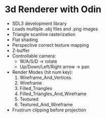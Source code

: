 # 3d Renderer with Odin
- SDL3 development library
- Loads multiple .obj files and .png images
- Triangle scanline rasterization
- Flat shading
- Perspective correct texture mapping
- Z-buffer
- Controllable camera:
    - W/A/S/D -> rotate
    - Up/Down/Left/Right arrow -> pan
- Render Modes (hit num key): 
    1. Wireframe_And_Vertices
    2. Wireframe
    3. Filled_Triangles
    4. Filled_Triangles_And_Wireframe
    5. Textured
    6. Textured_And_Wireframe
- Frustrum clipping before projection
